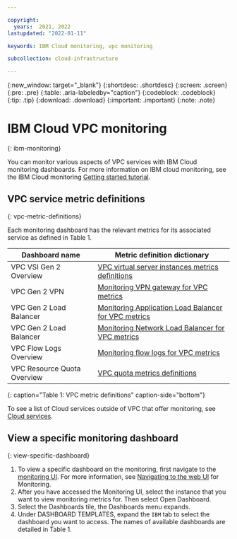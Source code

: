 ```yaml
---

copyright:
  years:  2021, 2022
lastupdated: "2022-01-11"

keywords: IBM Cloud monitoring, vpc monitoring

subcollection: cloud-infrastructure

---
```


{:new_window: target="_blank"}
{:shortdesc: .shortdesc}
{:screen: .screen}
{:pre: .pre}
{:table: .aria-labeledby="caption"}
{:codeblock: .codeblock}
{:tip: .tip}
{:download: .download}
{:important: .important}
{:note: .note}

# IBM Cloud VPC monitoring
{: ibm-monitoring}

You can monitor various aspects of VPC services with IBM Cloud monitoring dashboards. For more information on IBM cloud monitoring, see the IBM Cloud monitoring [Getting started tutorial](/docs/monitoring?topic=monitoring-getting-started).

## VPC service metric definitions
{: vpc-metric-definitions}

Each monitoring dashboard has the relevant metrics for its associated service as defined in Table 1.

| Dashboard name | Metric definition dictionary |
|----------|----------|
| VPC VSI Gen 2 Overview | [VPC virtual server instances metrics definitions](/docs/vpc?topic=vpc-vpc-monitoring-metrics) |
| VPC Gen 2 VPN | [Monitoring VPN gateway for VPC metrics](/docs/vpc?topic=vpc-vpn-monitoring-metrics&interface=ui) |
| VPC Gen 2 Load Balancer | [Monitoring Application Load Balancer for VPC metrics](/docs/vpc?topic=vpc-monitoring-metrics-alb) |
| VPC Gen 2 Load Balancer | [Monitoring Network Load Balancer for VPC metrics](/docs/vpc?topic=vpc-nlb_monitoring-metrics) |
| VPC Flow Logs Overview | [Monitoring flow logs for VPC metrics](/docs/vpc?topic=vpc-fl-monitoring-metrics) |
| VPC Resource Quota Overview | [VPC quota metrics definitions](/docs/vpc?topic=vpc-vpc-quota-metrics) |

{: caption="Table 1: VPC metric definitions" caption-side="bottom"}

To see a list of Cloud services outside of VPC that offer monitoring, see [Cloud services](/docs/monitoring?topic=monitoring-cloud_services).

## View a specific monitoring dashboard
{: view-specific-dashboard}

1. To view a specific dashboard on the monitoring, first navigate to the [monitoring UI](https://cloud.ibm.com/observe/monitoring). For more information, see [Navigating to the web UI](/docs/monitoring?topic=monitoring-launch) for Monitoring.
2. After you have accessed the Monitoring UI, select the instance that you want to view monitoring metrics for. Then select Open Dashboard.
3. Select the Dashboards tile, the Dashboards menu expands.
4. Under DASHBOARD TEMPLATES, expand the `IBM` tab to select the dashboard you want to access. The names of available dashboards are detailed in Table 1.


